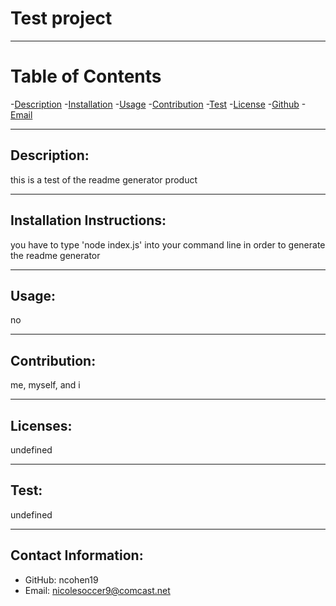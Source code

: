  # Test project

  ---
  # Table of Contents
  -[Description](#description)
  -[Installation](#installation)
  -[Usage](#usage)
  -[Contribution](#contribution)
  -[Test](#test)
  -[License](#license)
  -[Github](#gitHub)
  -[Email](#emailAddress)

---
## Description:
this is a test of the readme generator product

---
## Installation Instructions:
you have to type 'node index.js' into your command line in order to generate the readme generator

---
## Usage:
no

---
## Contribution:
me, myself, and i

---
## Licenses:
undefined

---
## Test:
undefined

---
## Contact Information:
* GitHub: ncohen19
* Email: nicolesoccer9@comcast.net
